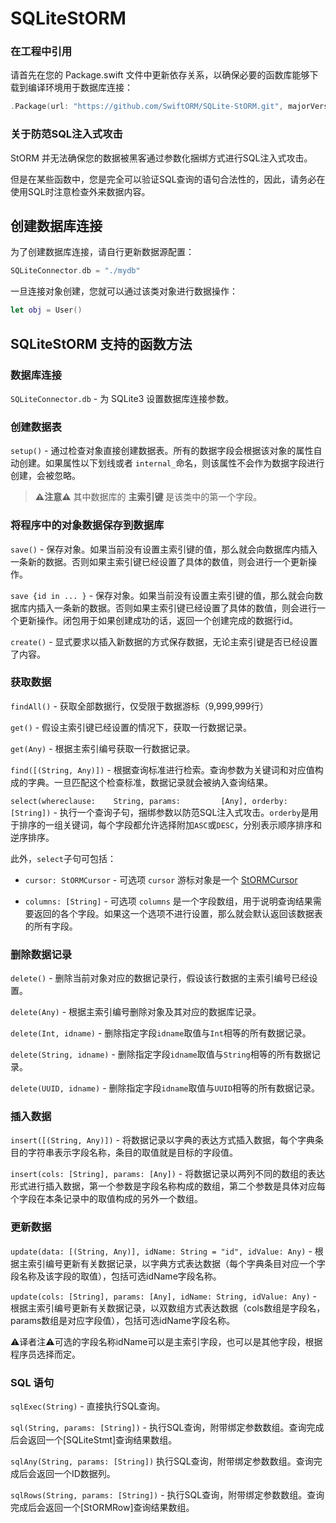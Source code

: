 # SQLiteStORM

### 在工程中引用

请首先在您的 Package.swift 文件中更新依存关系，以确保必要的函数库能够下载到编译环境用于数据库连接：

``` swift
.Package(url: "https://github.com/SwiftORM/SQLite-StORM.git", majorVersion: 1, minor: 0)
```
### 关于防范SQL注入式攻击

StORM 并无法确保您的数据被黑客通过参数化捆绑方式进行SQL注入式攻击。

但是在某些函数中，您是完全可以验证SQL查询的语句合法性的，因此，请务必在使用SQL时注意检查外来数据内容。

## 创建数据库连接

为了创建数据库连接，请自行更新数据源配置：

``` swift
SQLiteConnector.db = "./mydb"
```
一旦连接对象创建，您就可以通过该类对象进行数据操作：

``` swift
let obj = User()
```

## SQLiteStORM 支持的函数方法

### 数据库连接

`SQLiteConnector.db` - 为 SQLite3 设置数据库连接参数。

### 创建数据表

`setup()` - 通过检查对象直接创建数据表。所有的数据字段会根据该对象的属性自动创建。如果属性以下划线或者 `internal_`命名，则该属性不会作为数据字段进行创建，会被忽略。

> **⚠️注意⚠️** 其中数据库的 **主索引键** 是该类中的第一个字段。

### 将程序中的对象数据保存到数据库

`save()` - 保存对象。如果当前没有设置主索引键的值，那么就会向数据库内插入一条新的数据。否则如果主索引键已经设置了具体的数值，则会进行一个更新操作。

`save {id in ... }` - 保存对象。如果当前没有设置主索引键的值，那么就会向数据库内插入一条新的数据。否则如果主索引键已经设置了具体的数值，则会进行一个更新操作。闭包用于如果创建成功的话，返回一个创建完成的数据行id。

`create()` - 显式要求以插入新数据的方式保存数据，无论主索引键是否已经设置了内容。

### 获取数据

`findAll()` - 获取全部数据行，仅受限于数据游标（9,999,999行）

`get()` - 假设主索引键已经设置的情况下，获取一行数据记录。

`get(Any)` - 根据主索引编号获取一行数据记录。

`find([(String, Any)])` - 根据查询标准进行检索。查询参数为关键词和对应值构成的字典。一旦匹配这个检查标准，数据记录就会被纳入查询结果。

`select(whereclause:	String,
		params:			[Any],
		orderby:		[String])` - 执行一个查询子句，捆绑参数以防范SQL注入式攻击。`orderby`是用于排序的一组关键词，每个字段都允许选择附加`ASC`或`DESC`，分别表示顺序排序和逆序排序。
		
此外，`select`子句可包括：

*  `cursor: StORMCursor` - 可选项 `cursor` 游标对象是一个 [StORMCursor](https://github.com/PerfectlySoft/PerfectDocs/blob/master/guide.zh_CN/StORM-Cursor.md)

*  `columns: [String]` - 可选项 `columns` 是一个字段数组，用于说明查询结果需要返回的各个字段。如果这一个选项不进行设置，那么就会默认返回该数据表的所有字段。

### 删除数据记录

`delete()` - 删除当前对象对应的数据记录行，假设该行数据的主索引编号已经设置。

`delete(Any)` - 根据主索引编号删除对象及其对应的数据库记录。

`delete(Int, idname)` - 删除指定字段`idname`取值与`Int`相等的所有数据记录。

`delete(String, idname)` - 删除指定字段`idname`取值与`String`相等的所有数据记录。

`delete(UUID, idname)` - 删除指定字段`idname`取值与`UUID`相等的所有数据记录。

### 插入数据

`insert([(String, Any)])` - 将数据记录以字典的表达方式插入数据，每个字典条目的字符串表示字段名称，条目的取值就是目标的字段值。

`insert(cols: [String], params: [Any])` - 将数据记录以两列不同的数组的表达形式进行插入数据，第一个参数是字段名称构成的数组，第二个参数是具体对应每个字段在本条记录中的取值构成的另外一个数组。


### 更新数据

`update(data: [(String, Any)], idName: String = "id", idValue: Any)` - 根据主索引编号更新有关数据记录，以字典方式表达数据（每个字典条目对应一个字段名称及该字段的取值），包括可选idName字段名称。

`update(cols: [String], params: [Any], idName: String, idValue: Any)` - 根据主索引编号更新有关数据记录，以双数组方式表达数据（cols数组是字段名，params数组是对应字段值），包括可选idName字段名称。

⚠️译者注⚠️可选的字段名称idName可以是主索引字段，也可以是其他字段，根据程序员选择而定。

### SQL 语句

`sqlExec(String)` - 直接执行SQL查询。

`sql(String, params: [String])` - 执行SQL查询，附带绑定参数数组。查询完成后会返回一个[SQLiteStmt]查询结果数组。

`sqlAny(String, params: [String])` 执行SQL查询，附带绑定参数数组。查询完成后会返回一个ID数据列。

`sqlRows(String, params: [String])` - 执行SQL查询，附带绑定参数数组。查询完成后会返回一个[StORMRow]查询结果数组。